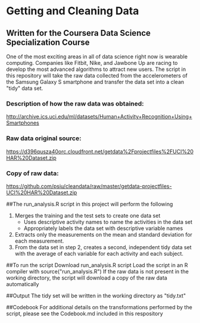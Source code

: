 # Getting and Cleaning Data
## Written for the Coursera Data Science Specialization Course

One of the most exciting areas in all of data science right now is wearable computing. Companies like Fitbit, Nike, and Jawbone Up are racing to develop the most advanced algorithms to attract new users. The script in this repository will take the raw data collected from the accelerometers of the Samsung Galaxy S smartphone and transfer the data set into a clean "tidy" data set.

### Description of how the raw data was obtained:
http://archive.ics.uci.edu/ml/datasets/Human+Activity+Recognition+Using+Smartphones

### Raw data original source:
https://d396qusza40orc.cloudfront.net/getdata%2Fprojectfiles%2FUCI%20HAR%20Dataset.zip

### Copy of raw data:
https://github.com/psiu/cleandata/raw/master/getdata-projectfiles-UCI%20HAR%20Dataset.zip

##The run_analysis.R script in this project will perform the following

1. Merges the training and the test sets to create one data set
    + Uses descriptive activity names to name the activities in the data set
    + Appropriately labels the data set with descriptive variable names
2. Extracts only the measurements on the mean and standard deviation for each measurement. 
3. From the data set in step 2, creates a second, independent tidy data set with the average of each variable for each activity and each subject.

##To run the script
Download run_analysis.R script
Load the script in an R compiler with source("run_analysis.R")
If the raw data is not present in the working directory, the script will download a copy of the raw data automatically

##Output
The tidy set will be written in the working directory as "tidy.txt"

##Codebook
For additional details on the transformations performed by the script, please see the Codebook.md included in this respository